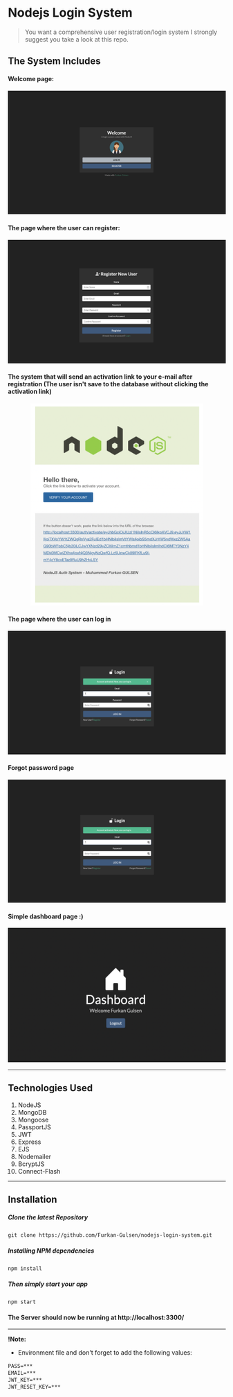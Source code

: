# Nodejs Login System

> You want a comprehensive user registration/login system I strongly suggest you take a look at this repo.

## The System Includes

#### Welcome page:

![Welcome Page](assets/screenshot/welcome_page.png)

#### The page where the user can register:

![Welcome Page](assets/screenshot/register_page.png)

#### The system that will send an activation link to your e-mail after registration (The user isn't save to the database without clicking the activation link)

<p align="center">
  <img src="assets/screenshot/activation_link_mail.png" width=400>
</p>

#### The page where the user can log in

![Welcome Page](assets/screenshot/login_page.png)

#### Forgot password page

![Welcome Page](assets/screenshot/login_page.png)

#### Simple dashboard page :)

![Welcome Page](assets/screenshot/dashboard_page.png)

---

## Technologies Used

1. NodeJS
2. MongoDB
3. Mongoose
4. PassportJS
5. JWT
6. Express
7. EJS
8. Nodemailer
9. BcryptJS
10. Connect-Flash

---

## Installation

##### Clone the latest Repository

`git clone https://github.com/Furkan-Gulsen/nodejs-login-system.git`

##### Installing NPM dependencies

`npm install`

##### Then simply start your app

`npm start`

#### The Server should now be running at http://localhost:3300/

---

**!Note:**

- Environment file and don't forget to add the following values:

```
PASS=***
EMAIL=***
JWT_KEY=***
JWT_RESET_KEY=***
```
